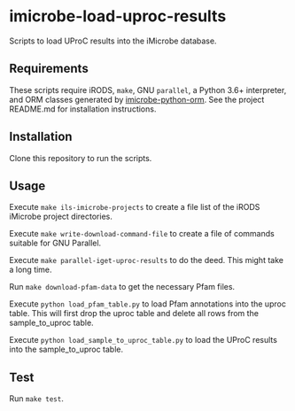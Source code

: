 # imicrobe-load-uproc-results
Scripts to load UProC results into the iMicrobe database.

## Requirements
These scripts require iRODS, `make`, GNU `parallel`, a Python 3.6+ interpreter, and ORM classes generated
by [imicrobe-python-orm](https://github.com/hurwitzlab/imicrobe-python-orm).
See the project README.md for installation instructions.

## Installation
Clone this repository to run the scripts.

## Usage
Execute `make ils-imicrobe-projects` to create a file list of the iRODS iMicrobe project directories.

Execute `make write-download-command-file` to create a file of commands suitable for GNU Parallel.

Execute `make parallel-iget-uproc-results` to do the deed. This might take a long time.

Run `make download-pfam-data` to get the necessary Pfam files.

Execute `python load_pfam_table.py` to load Pfam annotations into the uproc table.
This will first drop the uproc table and delete all rows from the sample_to_uproc table.

Execute `python load_sample_to_uproc_table.py` to load the UProC results into the sample_to_uproc table.

## Test
Run `make test`.

